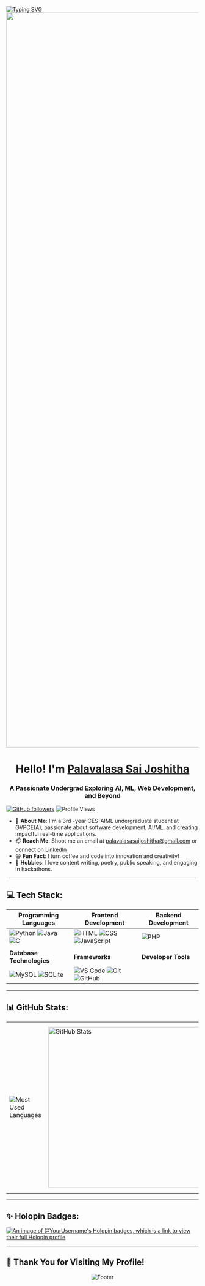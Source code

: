 [![Typing SVG](https://readme-typing-svg.herokuapp.com?font=Fira+Code&weight=700&size=35&duration=2000&pause=100&center=true&width=1000&lines=Namaste+!+Welcome+to+my+Github+page)](https://git.io/typing-svg)
<img src="https://www.animatedimages.org/data/media/562/animated-line-image-0184.gif" width="1920" />
<h1 align="center"> Hello! I'm <a href="https://www.linkedin.com/in/palavalasa-sai-joshitha">Palavalasa Sai Joshitha</a></h1>
<h3 align="center">A Passionate Undergrad Exploring AI, ML, Web Development, and Beyond</h3>

[![GitHub followers](https://img.shields.io/github/followers/YourGitHubUsername?label=Follow&style=social)](https://github.com/YourGitHubUsername/)
![Profile Views](https://komarev.com/ghpvc/?username=YourGitHubUsername&color=blue)

<div align="left">

- 🌱 **About Me**: I'm a 3rd -year CES-AIML undergraduate student at GVPCE(A), passionate about software development, AI/ML, and creating impactful real-time applications.  
- 📫 **Reach Me**: Shoot me an email at palavalasasaijoshitha@gmail.com or connect on [LinkedIn](https://www.linkedin.com/in/palavalasa-sai-joshitha)  
- 😄 **Fun Fact**: I turn coffee and code into innovation and creativity!  
- 🌟 **Hobbies**: I love content writing, poetry, public speaking, and engaging in hackathons.

</div>

---

## 💻 Tech Stack: 

| Programming Languages        | Frontend Development       | Backend Development         |
|------------------------------|----------------------------|-----------------------------|
| ![Python](https://skillicons.dev/icons?i=python) ![Java](https://skillicons.dev/icons?i=java) ![C](https://skillicons.dev/icons?i=c) | ![HTML](https://skillicons.dev/icons?i=html) ![CSS](https://skillicons.dev/icons?i=css) ![JavaScript](https://skillicons.dev/icons?i=js) | ![PHP](https://skillicons.dev/icons?i=php) |
|                              |                            |                             |
| **Database Technologies**    | **Frameworks**             | **Developer Tools**         |
| ![MySQL](https://skillicons.dev/icons?i=mysql) ![SQLite](https://skillicons.dev/icons?i=sqlite) |  ![VS Code](https://skillicons.dev/icons?i=vscode) ![Git](https://skillicons.dev/icons?i=git) ![GitHub](https://skillicons.dev/icons?i=github) |

---



## 📊 GitHub Stats:

<table width="100%" align="center">
<tr>
  <td>
    <img align="left" src="https://github-readme-stats.vercel.app/api/top-langs?username=YourGitHubUsername&show_icons=true&locale=en&layout=compact&theme=radical" alt="Most Used Languages" />
  </td>
<td>
  <img width="420em" src="https://github-readme-stats.vercel.app/api?username=YourGitHubUsername&show_icons=true&theme=radical" alt="GitHub Stats"/>
</td>
<td>
  <img width="440em" src="https://github-readme-streak-stats.herokuapp.com/?user=YourGitHubUsername&theme=radical" alt="GitHub Streak"/>
</td>
</tr>
</table>

---

## ✨ Holopin Badges:
[![An image of @YourUsername's Holopin badges, which is a link to view their full Holopin profile](https://holopin.me/YourUsername)](https://holopin.io/YourUsername)

---

## 🌈 Thank You for Visiting My Profile!
<p align="center">
  <img src="https://capsule-render.vercel.app/api?type=waving&color=gradient&height=60&section=footer" alt="Footer"/>
</p>
